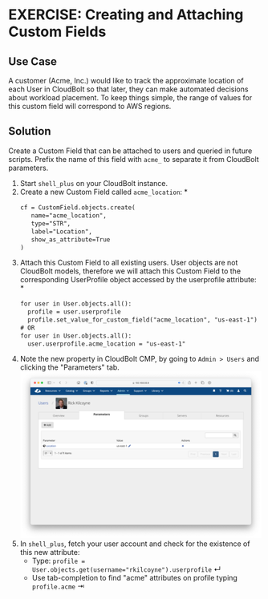 # EXERCISE: Creating and Attaching Custom Fields

## Use Case
A customer (Acme, Inc.) would like to track the approximate location of each User in CloudBolt so that later, they can make automated decisions about workload placement. To keep things simple, the range of values for this custom field will correspond to AWS regions. 

## Solution
Create a Custom Field that can be attached to users and queried in future scripts. Prefix the name of this field with `acme_` to separate it from CloudBolt parameters.

1. Start `shell_plus` on your CloudBolt instance.
2. Create a new Custom Field called `acme_location`:
   * 
   ```
   cf = CustomField.objects.create(
      name="acme_location",
      type="STR",
      label="Location",
      show_as_attribute=True
   ) 
   ```
3. Attach this Custom Field to all existing users. User objects are not CloudBolt models, therefore we will attach this Custom Field to the corresponding UserProfile object accessed by the userprofile attribute:
   *
   ```
   for user in User.objects.all():
     profile = user.userprofile
     profile.set_value_for_custom_field("acme_location", "us-east-1")
   # OR
   for user in User.objects.all():
     user.userprofile.acme_location = "us-east-1"
   ```
4. Note the new property in CloudBolt CMP, by going to `Admin > Users` and clicking the "Parameters" tab.
   ![Screen shot of User oarameters](../assets/user_params.png)
5. In `shell_plus`, fetch your user account and check for the existence of this new attribute:
   * Type: `profile = User.objects.get(username="rkilcoyne").userprofile` ↵
   * Use tab-completion to find "acme" attributes on profile typing `profile.acme` ⇥



